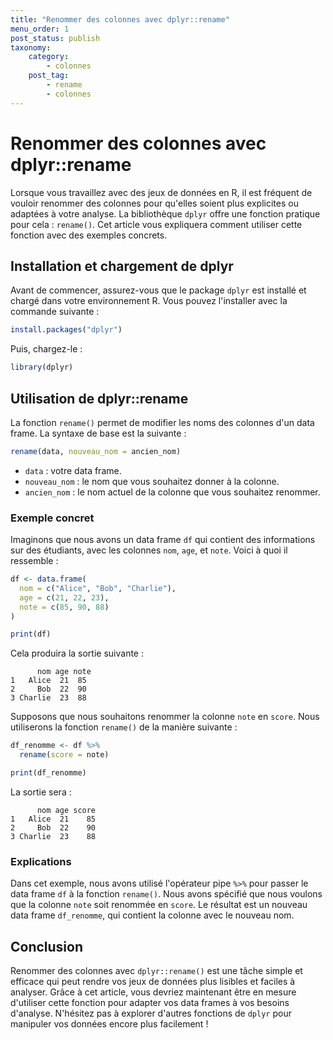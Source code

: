 ```yaml
---
title: "Renommer des colonnes avec dplyr::rename"
menu_order: 1
post_status: publish
taxonomy:
    category:
        - colonnes
    post_tag:
        - rename
        - colonnes
---
```


# Renommer des colonnes avec dplyr::rename

Lorsque vous travaillez avec des jeux de données en R, il est fréquent de vouloir renommer des colonnes pour qu'elles soient plus explicites ou adaptées à votre analyse. La bibliothèque `dplyr` offre une fonction pratique pour cela : `rename()`. Cet article vous expliquera comment utiliser cette fonction avec des exemples concrets.

## Installation et chargement de dplyr

Avant de commencer, assurez-vous que le package `dplyr` est installé et chargé dans votre environnement R. Vous pouvez l'installer avec la commande suivante :

```R
install.packages("dplyr")
```

Puis, chargez-le :

```R
library(dplyr)
```

## Utilisation de dplyr::rename

La fonction `rename()` permet de modifier les noms des colonnes d'un data frame. La syntaxe de base est la suivante :

```R
rename(data, nouveau_nom = ancien_nom)
```

- `data` : votre data frame.
- `nouveau_nom` : le nom que vous souhaitez donner à la colonne.
- `ancien_nom` : le nom actuel de la colonne que vous souhaitez renommer.

### Exemple concret

Imaginons que nous avons un data frame `df` qui contient des informations sur des étudiants, avec les colonnes `nom`, `age`, et `note`. Voici à quoi il ressemble :

```R
df <- data.frame(
  nom = c("Alice", "Bob", "Charlie"),
  age = c(21, 22, 23),
  note = c(85, 90, 88)
)

print(df)
```

Cela produira la sortie suivante :

```
      nom age note
1   Alice  21  85
2     Bob  22  90
3 Charlie  23  88
```

Supposons que nous souhaitons renommer la colonne `note` en `score`. Nous utiliserons la fonction `rename()` de la manière suivante :

```R
df_renomme <- df %>%
  rename(score = note)

print(df_renomme)
```

La sortie sera :

```
      nom age score
1   Alice  21    85
2     Bob  22    90
3 Charlie  23    88
```

### Explications

Dans cet exemple, nous avons utilisé l'opérateur pipe `%>%` pour passer le data frame `df` à la fonction `rename()`. Nous avons spécifié que nous voulons que la colonne `note` soit renommée en `score`. Le résultat est un nouveau data frame `df_renomme`, qui contient la colonne avec le nouveau nom.

## Conclusion

Renommer des colonnes avec `dplyr::rename()` est une tâche simple et efficace qui peut rendre vos jeux de données plus lisibles et faciles à analyser. Grâce à cet article, vous devriez maintenant être en mesure d'utiliser cette fonction pour adapter vos data frames à vos besoins d'analyse. N'hésitez pas à explorer d'autres fonctions de `dplyr` pour manipuler vos données encore plus facilement !

